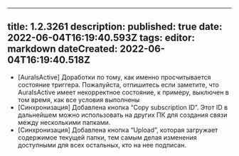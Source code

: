 
---
title: 1.2.3261
description: 
published: true
date: 2022-06-04T16:19:40.593Z
tags: 
editor: markdown
dateCreated: 2022-06-04T16:19:40.518Z
---		
		
- [AuraIsActive] Доработки по тому, как именно просчитывается состояние триггера. Пожалуйста, отпишитесь если заметите, что AuraIsActive имеет некорректное состояние, к примеру, выключен в том время, как все условия выполнены
- [Синхронизация] Добавлена кнопка “Copy subscription ID”. Этот ID в дальнейшем можно использовать на других ПК для создания связи между несколькими папками. 
- [Синхронизация] Добавлена кнопка “Upload”, которая загружает содержимое текущей папки, тем самым делая изменения доступными для всех остальных, кто на нее подписан.